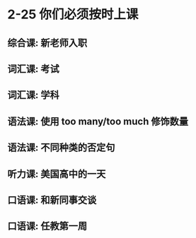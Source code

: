 # 2-25 你们必须按时上课


## 综合课: 新老师入职

## 词汇课: 考试

## 词汇课: 学科

## 语法课: 使用 too many/too much 修饰数量

## 语法课: 不同种类的否定句

## 听力课: 美国高中的一天

## 口语课: 和新同事交谈

## 口语课: 任教第一周